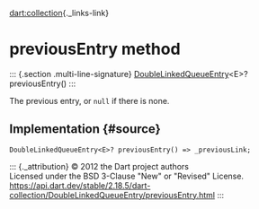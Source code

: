 [dart:collection](../../dart-collection/dart-collection-library){._links-link}

previousEntry method
====================

::: {.section .multi-line-signature}
[DoubleLinkedQueueEntry](../doublelinkedqueueentry-class)\<E\>?
previousEntry()
:::

The previous entry, or `null` if there is none.

Implementation {#source}
--------------

``` {.language-dart data-language="dart"}
DoubleLinkedQueueEntry<E>? previousEntry() => _previousLink;
```

::: {._attribution}
© 2012 the Dart project authors\
Licensed under the BSD 3-Clause \"New\" or \"Revised\" License.\
<https://api.dart.dev/stable/2.18.5/dart-collection/DoubleLinkedQueueEntry/previousEntry.html>
:::
